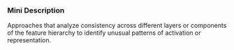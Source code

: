 ### Mini Description

Approaches that analyze consistency across different layers or components of the feature hierarchy to identify unusual patterns of activation or representation.
